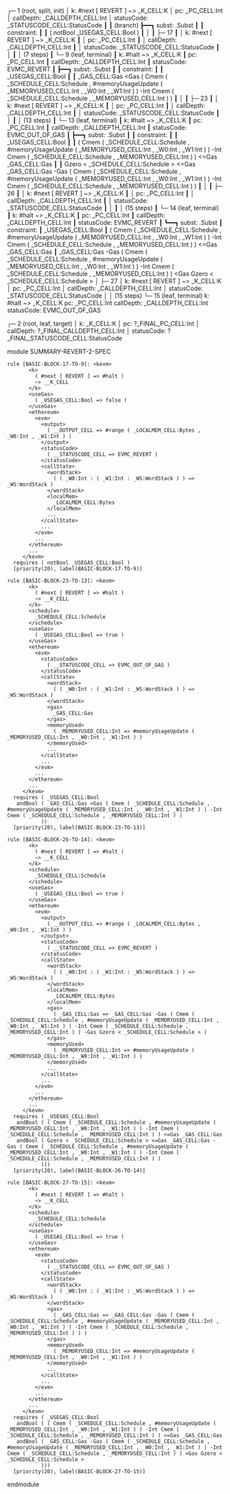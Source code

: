 
┌─ 1 (root, split, init)
│   k: #next [ REVERT ] ~> _K_CELL:K
│   pc: _PC_CELL:Int
│   callDepth: _CALLDEPTH_CELL:Int
│   statusCode: _STATUSCODE_CELL:StatusCode
┃
┃ (branch)
┣━━┓ subst: .Subst
┃  ┃ constraint:
┃  ┃     ( notBool _USEGAS_CELL:Bool )
┃  │
┃  ├─ 17
┃  │   k: #next [ REVERT ] ~> _K_CELL:K
┃  │   pc: _PC_CELL:Int
┃  │   callDepth: _CALLDEPTH_CELL:Int
┃  │   statusCode: _STATUSCODE_CELL:StatusCode
┃  │
┃  │  (7 steps)
┃  └─ 9 (leaf, terminal)
┃      k: #halt ~> _K_CELL:K
┃      pc: _PC_CELL:Int
┃      callDepth: _CALLDEPTH_CELL:Int
┃      statusCode: EVMC_REVERT
┃
┣━━┓ subst: .Subst
┃  ┃ constraint:
┃  ┃     _USEGAS_CELL:Bool
┃  ┃     _GAS_CELL:Gas <Gas ( Cmem ( _SCHEDULE_CELL:Schedule , #memoryUsageUpdate ( _MEMORYUSED_CELL:Int , _W0:Int , _W1:Int ) ) -Int Cmem ( _SCHEDULE_CELL:Schedule , _MEMORYUSED_CELL:Int ) )
┃  │
┃  ├─ 23
┃  │   k: #next [ REVERT ] ~> _K_CELL:K
┃  │   pc: _PC_CELL:Int
┃  │   callDepth: _CALLDEPTH_CELL:Int
┃  │   statusCode: _STATUSCODE_CELL:StatusCode
┃  │
┃  │  (13 steps)
┃  └─ 13 (leaf, terminal)
┃      k: #halt ~> _K_CELL:K
┃      pc: _PC_CELL:Int
┃      callDepth: _CALLDEPTH_CELL:Int
┃      statusCode: EVMC_OUT_OF_GAS
┃
┣━━┓ subst: .Subst
┃  ┃ constraint:
┃  ┃     _USEGAS_CELL:Bool
┃  ┃     ( Cmem ( _SCHEDULE_CELL:Schedule , #memoryUsageUpdate ( _MEMORYUSED_CELL:Int , _W0:Int , _W1:Int ) ) -Int Cmem ( _SCHEDULE_CELL:Schedule , _MEMORYUSED_CELL:Int ) ) <=Gas _GAS_CELL:Gas
┃  ┃     Gzero < _SCHEDULE_CELL:Schedule > <=Gas _GAS_CELL:Gas -Gas ( Cmem ( _SCHEDULE_CELL:Schedule , #memoryUsageUpdate ( _MEMORYUSED_CELL:Int , _W0:Int , _W1:Int ) ) -Int Cmem ( _SCHEDULE_CELL:Schedule , _MEMORYUSED_CELL:Int ) )
┃  │
┃  ├─ 26
┃  │   k: #next [ REVERT ] ~> _K_CELL:K
┃  │   pc: _PC_CELL:Int
┃  │   callDepth: _CALLDEPTH_CELL:Int
┃  │   statusCode: _STATUSCODE_CELL:StatusCode
┃  │
┃  │  (15 steps)
┃  └─ 14 (leaf, terminal)
┃      k: #halt ~> _K_CELL:K
┃      pc: _PC_CELL:Int
┃      callDepth: _CALLDEPTH_CELL:Int
┃      statusCode: EVMC_REVERT
┃
┗━━┓ subst: .Subst
   ┃ constraint:
   ┃     _USEGAS_CELL:Bool
   ┃     ( Cmem ( _SCHEDULE_CELL:Schedule , #memoryUsageUpdate ( _MEMORYUSED_CELL:Int , _W0:Int , _W1:Int ) ) -Int Cmem ( _SCHEDULE_CELL:Schedule , _MEMORYUSED_CELL:Int ) ) <=Gas _GAS_CELL:Gas
   ┃     _GAS_CELL:Gas -Gas ( Cmem ( _SCHEDULE_CELL:Schedule , #memoryUsageUpdate ( _MEMORYUSED_CELL:Int , _W0:Int , _W1:Int ) ) -Int Cmem ( _SCHEDULE_CELL:Schedule , _MEMORYUSED_CELL:Int ) ) <Gas Gzero < _SCHEDULE_CELL:Schedule >
   │
   ├─ 27
   │   k: #next [ REVERT ] ~> _K_CELL:K
   │   pc: _PC_CELL:Int
   │   callDepth: _CALLDEPTH_CELL:Int
   │   statusCode: _STATUSCODE_CELL:StatusCode
   │
   │  (15 steps)
   └─ 15 (leaf, terminal)
       k: #halt ~> _K_CELL:K
       pc: _PC_CELL:Int
       callDepth: _CALLDEPTH_CELL:Int
       statusCode: EVMC_OUT_OF_GAS


┌─ 2 (root, leaf, target)
│   k: _K_CELL:K
│   pc: ?_FINAL_PC_CELL:Int
│   callDepth: ?_FINAL_CALLDEPTH_CELL:Int
│   statusCode: ?_FINAL_STATUSCODE_CELL:StatusCode



module SUMMARY-REVERT-2-SPEC
    
    
    rule [BASIC-BLOCK-17-TO-9]: <kevm>
           <k>
             ( #next [ REVERT ] => #halt )
             ~> __K_CELL
           </k>
           <useGas>
             ( _USEGAS_CELL:Bool => false )
           </useGas>
           <ethereum>
             <evm>
               <output>
                 ( __OUTPUT_CELL => #range ( _LOCALMEM_CELL:Bytes , _W0:Int , _W1:Int ) )
               </output>
               <statusCode>
                 ( __STATUSCODE_CELL => EVMC_REVERT )
               </statusCode>
               <callState>
                 <wordStack>
                   ( ( _W0:Int : ( _W1:Int : _WS:WordStack ) ) => _WS:WordStack )
                 </wordStack>
                 <localMem>
                   _LOCALMEM_CELL:Bytes
                 </localMem>
                 ...
               </callState>
               ...
             </evm>
             ...
           </ethereum>
           ...
         </kevm>
      requires ( notBool _USEGAS_CELL:Bool )
      [priority(20), label(BASIC-BLOCK-17-TO-9)]
    
    rule [BASIC-BLOCK-23-TO-13]: <kevm>
           <k>
             ( #next [ REVERT ] => #halt )
             ~> __K_CELL
           </k>
           <schedule>
             _SCHEDULE_CELL:Schedule
           </schedule>
           <useGas>
             ( _USEGAS_CELL:Bool => true )
           </useGas>
           <ethereum>
             <evm>
               <statusCode>
                 ( __STATUSCODE_CELL => EVMC_OUT_OF_GAS )
               </statusCode>
               <callState>
                 <wordStack>
                   ( ( _W0:Int : ( _W1:Int : _WS:WordStack ) ) => _WS:WordStack )
                 </wordStack>
                 <gas>
                   _GAS_CELL:Gas
                 </gas>
                 <memoryUsed>
                   ( _MEMORYUSED_CELL:Int => #memoryUsageUpdate ( _MEMORYUSED_CELL:Int , _W0:Int , _W1:Int ) )
                 </memoryUsed>
                 ...
               </callState>
               ...
             </evm>
             ...
           </ethereum>
           ...
         </kevm>
      requires ( _USEGAS_CELL:Bool
       andBool ( _GAS_CELL:Gas <Gas ( Cmem ( _SCHEDULE_CELL:Schedule , #memoryUsageUpdate ( _MEMORYUSED_CELL:Int , _W0:Int , _W1:Int ) ) -Int Cmem ( _SCHEDULE_CELL:Schedule , _MEMORYUSED_CELL:Int ) )
               ))
      [priority(20), label(BASIC-BLOCK-23-TO-13)]
    
    rule [BASIC-BLOCK-26-TO-14]: <kevm>
           <k>
             ( #next [ REVERT ] => #halt )
             ~> __K_CELL
           </k>
           <schedule>
             _SCHEDULE_CELL:Schedule
           </schedule>
           <useGas>
             ( _USEGAS_CELL:Bool => true )
           </useGas>
           <ethereum>
             <evm>
               <output>
                 ( __OUTPUT_CELL => #range ( _LOCALMEM_CELL:Bytes , _W0:Int , _W1:Int ) )
               </output>
               <statusCode>
                 ( __STATUSCODE_CELL => EVMC_REVERT )
               </statusCode>
               <callState>
                 <wordStack>
                   ( ( _W0:Int : ( _W1:Int : _WS:WordStack ) ) => _WS:WordStack )
                 </wordStack>
                 <localMem>
                   _LOCALMEM_CELL:Bytes
                 </localMem>
                 <gas>
                   ( _GAS_CELL:Gas => _GAS_CELL:Gas -Gas ( Cmem ( _SCHEDULE_CELL:Schedule , #memoryUsageUpdate ( _MEMORYUSED_CELL:Int , _W0:Int , _W1:Int ) ) -Int Cmem ( _SCHEDULE_CELL:Schedule , _MEMORYUSED_CELL:Int ) ) -Gas Gzero < _SCHEDULE_CELL:Schedule > )
                 </gas>
                 <memoryUsed>
                   ( _MEMORYUSED_CELL:Int => #memoryUsageUpdate ( _MEMORYUSED_CELL:Int , _W0:Int , _W1:Int ) )
                 </memoryUsed>
                 ...
               </callState>
               ...
             </evm>
             ...
           </ethereum>
           ...
         </kevm>
      requires ( _USEGAS_CELL:Bool
       andBool ( ( Cmem ( _SCHEDULE_CELL:Schedule , #memoryUsageUpdate ( _MEMORYUSED_CELL:Int , _W0:Int , _W1:Int ) ) -Int Cmem ( _SCHEDULE_CELL:Schedule , _MEMORYUSED_CELL:Int ) ) <=Gas _GAS_CELL:Gas
       andBool ( Gzero < _SCHEDULE_CELL:Schedule > <=Gas _GAS_CELL:Gas -Gas ( Cmem ( _SCHEDULE_CELL:Schedule , #memoryUsageUpdate ( _MEMORYUSED_CELL:Int , _W0:Int , _W1:Int ) ) -Int Cmem ( _SCHEDULE_CELL:Schedule , _MEMORYUSED_CELL:Int ) )
               )))
      [priority(20), label(BASIC-BLOCK-26-TO-14)]
    
    rule [BASIC-BLOCK-27-TO-15]: <kevm>
           <k>
             ( #next [ REVERT ] => #halt )
             ~> __K_CELL
           </k>
           <schedule>
             _SCHEDULE_CELL:Schedule
           </schedule>
           <useGas>
             ( _USEGAS_CELL:Bool => true )
           </useGas>
           <ethereum>
             <evm>
               <statusCode>
                 ( __STATUSCODE_CELL => EVMC_OUT_OF_GAS )
               </statusCode>
               <callState>
                 <wordStack>
                   ( ( _W0:Int : ( _W1:Int : _WS:WordStack ) ) => _WS:WordStack )
                 </wordStack>
                 <gas>
                   ( _GAS_CELL:Gas => _GAS_CELL:Gas -Gas ( Cmem ( _SCHEDULE_CELL:Schedule , #memoryUsageUpdate ( _MEMORYUSED_CELL:Int , _W0:Int , _W1:Int ) ) -Int Cmem ( _SCHEDULE_CELL:Schedule , _MEMORYUSED_CELL:Int ) ) )
                 </gas>
                 <memoryUsed>
                   ( _MEMORYUSED_CELL:Int => #memoryUsageUpdate ( _MEMORYUSED_CELL:Int , _W0:Int , _W1:Int ) )
                 </memoryUsed>
                 ...
               </callState>
               ...
             </evm>
             ...
           </ethereum>
           ...
         </kevm>
      requires ( _USEGAS_CELL:Bool
       andBool ( ( Cmem ( _SCHEDULE_CELL:Schedule , #memoryUsageUpdate ( _MEMORYUSED_CELL:Int , _W0:Int , _W1:Int ) ) -Int Cmem ( _SCHEDULE_CELL:Schedule , _MEMORYUSED_CELL:Int ) ) <=Gas _GAS_CELL:Gas
       andBool ( _GAS_CELL:Gas -Gas ( Cmem ( _SCHEDULE_CELL:Schedule , #memoryUsageUpdate ( _MEMORYUSED_CELL:Int , _W0:Int , _W1:Int ) ) -Int Cmem ( _SCHEDULE_CELL:Schedule , _MEMORYUSED_CELL:Int ) ) <Gas Gzero < _SCHEDULE_CELL:Schedule >
               )))
      [priority(20), label(BASIC-BLOCK-27-TO-15)]

endmodule
